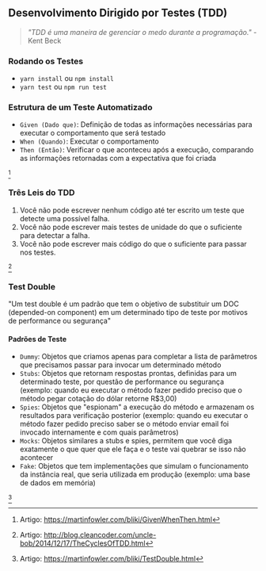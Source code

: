 ## Desenvolvimento Dirigido por Testes (TDD)

>_"TDD é uma maneira de gerenciar o medo durante a programação."_ - Kent Beck

### Rodando os Testes

- `yarn install` ou `npm install`
- `yarn test` ou `npm run test`

### Estrutura de um Teste Automatizado

- `Given (Dado que)`: Definição de todas as informações necessárias para executar o comportamento que será testado
- `When (Quando)`: Executar o comportamento
- `Then (Então)`: Verificar o que aconteceu após a execução, comparando as informações retornadas com a expectativa que foi criada

[^1]

### Três Leis do TDD

1. Você não pode escrever nenhum código até ter escrito um teste que detecte uma possível falha. 
1. Você não pode escrever mais testes de unidade do que o suficiente para detectar a falha.
1. Você não pode escrever mais código do que o suficiente para passar nos testes.

[^2]

### Test Double

"Um test double é um padrão que tem o objetivo de substituir um DOC (depended-on component) em um determinado tipo de teste por motivos de performance ou segurança"

#### Padrões de Teste

- `Dummy`: Objetos que criamos apenas para completar a lista de parâmetros que precisamos passar para invocar um determinado método
- `Stubs`: Objetos que retornam respostas prontas, definidas para um determinado teste, por questão de performance ou segurança (exemplo: quando eu executar o método fazer pedido preciso que o método pegar cotação do dólar retorne R$3,00)
- `Spies`: Objetos que "espionam" a execução do método e armazenam os resultados para verificação posterior (exemplo: quando eu executar o método fazer pedido preciso saber se o método enviar email foi invocado internamente e com quais parâmetros)
- `Mocks`: Objetos similares a stubs e spies, permitem que você diga exatamente o que quer que ele faça e o teste vai quebrar se isso não acontecer
- `Fake`: Objetos que tem implementações que simulam o funcionamento da instância real, que seria utilizada em produção (exemplo: uma base de dados em memória)

[^3]

[^1]: Artigo: https://martinfowler.com/bliki/GivenWhenThen.html
[^2]: Artigo: http://blog.cleancoder.com/uncle-bob/2014/12/17/TheCyclesOfTDD.html
[^3]: Artigo: https://martinfowler.com/bliki/TestDouble.html